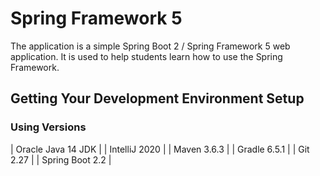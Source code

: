 # Spring Framework 5

The application is a simple Spring Boot 2 / Spring Framework 5 web application. It is used to help students learn how
to use the Spring Framework. 

## Getting Your Development Environment Setup
### Using Versions
| Oracle Java 14 JDK |
| IntelliJ 2020 |
| Maven 3.6.3 |
| Gradle 6.5.1 |
| Git 2.27 | 
| Spring Boot 2.2 |
